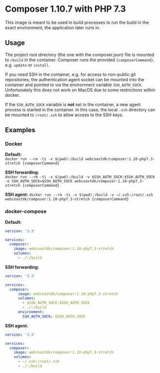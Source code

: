 # Composer 1.10.7 with PHP 7.3

This image is meant to be used in build processes to run the build in the exact environment, the application
later runs in.

## Usage
The project root directory (the one with the composer.json) file is mounted to `/build` in the container. Composer runs
the provided `{composerCommand}`, e.g. `update` or `install`.

If you need SSH in the container, e.g. for access to non-public git repositories, the authentication agent socket can be
mounted into the container and pointed to via the environment variable `SSH_AUTH_SOCK`. Unfortunately this does not work
on MacOS due to some restrictions within docker.

If the `SSH_AUTH_SOCK` variable is **not** set in the container, a new agent process is started in the container. In this
case, the local `.ssh` directory can be mounted to `/root/.ssh` to allow access to the SSH keys.

## Examples

### Docker

**Default:**  
`docker run --rm -ti -v $(pwd):/build webcoastdk/composer:1.10-php7.3-stretch {composerCommand}`

**SSH forwarding:**  
`docker run --rm -ti -v $(pwd):/build -v $SSH_AUTH_SOCK:$SSH_AUTH_SOCK -e SSH_AUTH_SOCK=$SSH_AUTH_SOCK webcoastdk/composer:1.10-php7.3-stretch {composerCommand}`

**SSH agent:**
`docker run --rm -ti -v $(pwd):/build -v ~/.ssh:/root/.ssh webcoastdk/composer:1.10-php7.3-stretch {composerCommand}`

### docker-compose

**Default:**  
```yaml
version: '3.3'

services:
  composer:
    image: webcoastdk/composer:1.10-php7.3-stretch
    volumes:
      - ./:/build
```

**SSH forwarding:**  
```yaml
version: '3.3'

services:
  composer:
      image: webcoastdk/composer:1.10-php7.3-stretch
      volumes:
        - $SSH_AUTH_SOCK:$SSH_AUTH_SOCK
        - ./:/build
      environment:
        SSH_AUTH_SOCK: $SSH_AUTH_SOCK
```

**SSH agent:**  
```yaml
version: '3.3'

services:
  composer:
    image: webcoastdk/composer:1.10-php7.3-stretch
    volumes:
      - ~/.ssh:/root/.ssh
      - ./:/build
```
